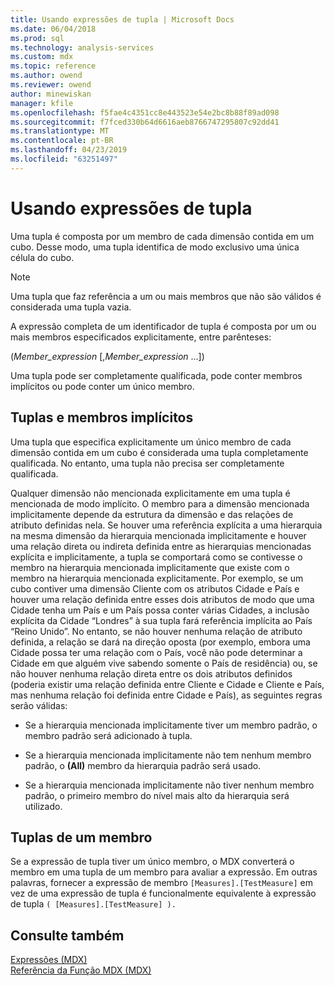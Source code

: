 ```yaml
---
title: Usando expressões de tupla | Microsoft Docs
ms.date: 06/04/2018
ms.prod: sql
ms.technology: analysis-services
ms.custom: mdx
ms.topic: reference
ms.author: owend
ms.reviewer: owend
author: minewiskan
manager: kfile
ms.openlocfilehash: f5fae4c4351cc8e443523e54e2bc8b88f89ad098
ms.sourcegitcommit: f7fced330b64d6616aeb8766747295807c92dd41
ms.translationtype: MT
ms.contentlocale: pt-BR
ms.lasthandoff: 04/23/2019
ms.locfileid: "63251497"
---
```

# <a name="using-tuple-expressions"></a>Usando expressões de tupla


  Uma tupla é composta por um membro de cada dimensão contida em um cubo. Desse modo, uma tupla identifica de modo exclusivo uma única célula do cubo.  
  
> [!NOTE]  
>  Uma tupla que faz referência a um ou mais membros que não são válidos é considerada uma tupla vazia.  
  
 A expressão completa de um identificador de tupla é composta por um ou mais membros especificados explicitamente, entre parênteses:  
  
 (*Member_expression* [,*Member_expression* ...])  
  
 Uma tupla pode ser completamente qualificada, pode conter membros implícitos ou pode conter um único membro.  
  
## <a name="tuples-and-implicit-members"></a>Tuplas e membros implícitos  
 Uma tupla que especifica explicitamente um único membro de cada dimensão contida em um cubo é considerada uma tupla completamente qualificada. No entanto, uma tupla não precisa ser completamente qualificada.  
  
 Qualquer dimensão não mencionada explicitamente em uma tupla é mencionada de modo implícito. O membro para a dimensão mencionada implicitamente depende da estrutura da dimensão e das relações de atributo definidas nela. Se houver uma referência explícita a uma hierarquia na mesma dimensão da hierarquia mencionada implicitamente e houver uma relação direta ou indireta definida entre as hierarquias mencionadas explícita e implicitamente, a tupla se comportará como se contivesse o membro na hierarquia mencionada implicitamente que existe com o membro na hierarquia mencionada explicitamente. Por exemplo, se um cubo contiver uma dimensão Cliente com os atributos Cidade e País e houver uma relação definida entre esses dois atributos de modo que uma Cidade tenha um País e um País possa conter várias Cidades, a inclusão explícita da Cidade “Londres” à sua tupla fará referência implícita ao País “Reino Unido”. No entanto, se não houver nenhuma relação de atributo definida, a relação se dará na direção oposta (por exemplo, embora uma Cidade possa ter uma relação com o País, você não pode determinar a Cidade em que alguém vive sabendo somente o País de residência) ou, se não houver nenhuma relação direta entre os dois atributos definidos (poderia existir uma relação definida entre Cliente e Cidade e Cliente e País, mas nenhuma relação foi definida entre Cidade e País), as seguintes regras serão válidas:  
  
-   Se a hierarquia mencionada implicitamente tiver um membro padrão, o membro padrão será adicionado à tupla.  
  
-   Se a hierarquia mencionada implicitamente não tem nenhum membro padrão, o **(All)** membro da hierarquia padrão será usado.  
  
-   Se a hierarquia mencionada implicitamente não tiver nenhum membro padrão, o primeiro membro do nível mais alto da hierarquia será utilizado.  
  
## <a name="one-member-tuples"></a>Tuplas de um membro  
 Se a expressão de tupla tiver um único membro, o MDX converterá o membro em uma tupla de um membro para avaliar a expressão. Em outras palavras, fornecer a expressão de membro `[Measures].[TestMeasure]` em vez de uma expressão de tupla é funcionalmente equivalente à expressão de tupla `( [Measures].[TestMeasure] ).`  
  
## <a name="see-also"></a>Consulte também  
 [Expressões &#40;MDX&#41;](../mdx/expressions-mdx.md)   
 [Referência da Função MDX &#40;MDX&#41;](../mdx/mdx-function-reference-mdx.md)  
  
  
